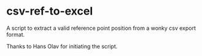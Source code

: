 # csv-ref-to-excel
A script to extract a valid reference point position from a wonky csv export format.

Thanks to Hans Olav for initiating the script.
